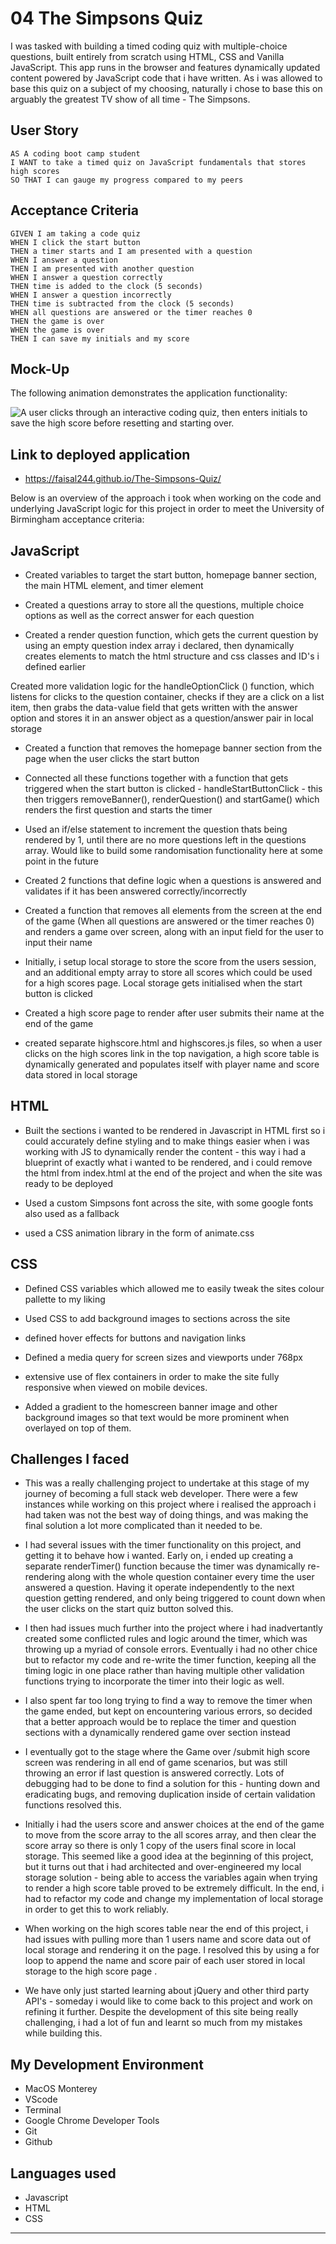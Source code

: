 # 04 The Simpsons Quiz

I was tasked with building a timed coding quiz with multiple-choice questions, built entirely from scratch using HTML, CSS and Vanilla JavaScript. This app runs in the browser and features dynamically updated content powered by JavaScript code that i have written. As i was allowed to base this quiz on a subject of my choosing, naturally i chose to base this on arguably the greatest TV show of all time - The Simpsons.


## User Story

```
AS A coding boot camp student
I WANT to take a timed quiz on JavaScript fundamentals that stores high scores
SO THAT I can gauge my progress compared to my peers
```

## Acceptance Criteria

```
GIVEN I am taking a code quiz
WHEN I click the start button
THEN a timer starts and I am presented with a question
WHEN I answer a question
THEN I am presented with another question
WHEN I answer a question correctly
THEN time is added to the clock (5 seconds)
WHEN I answer a question incorrectly
THEN time is subtracted from the clock (5 seconds)
WHEN all questions are answered or the timer reaches 0
THEN the game is over
WHEN the game is over
THEN I can save my initials and my score
```

## Mock-Up

The following animation demonstrates the application functionality:

![A user clicks through an interactive coding quiz, then enters initials to save the high score before resetting and starting over.](images/Simpsons%20Quiz%20Demo.gif)

## Link to deployed application

* https://faisal244.github.io/The-Simpsons-Quiz/




Below is an overview of the approach i took when working on the code and underlying JavaScript logic for this project in order to meet the University of Birmingham acceptance criteria:

## JavaScript 

*  Created variables to target the start button, homepage banner section, the main HTML element, and timer element

* Created a questions array to store all the questions, multiple choice options as well as the correct answer for each question

* Created a render question function, which gets the current question by using an empty question index array i declared, then dynamically creates elements to match the html structure and css classes and ID's i defined earlier

Created more validation logic for the handleOptionClick () function, which listens for clicks to the question container, checks if they are a click on a list item, then grabs the data-value field that gets written with the answer option and stores it in an answer object as a question/answer pair in local storage

* Created a function that removes the homepage banner section from the page when the user clicks the start button

* Connected all these functions together with a function that gets triggered when the start button is clicked - handleStartButtonClick - this then triggers removeBanner(), renderQuestion() and startGame() which renders the first question and starts the timer

* Used an if/else statement to increment the question thats being rendered by 1, until there are no more questions left in the questions array. Would like to build some randomisation functionality here at some point in the future

* Created 2 functions that define logic when a questions is answered and validates if it has been answered correctly/incorrectly

* Created a function that removes all elements from the screen at the end of the game (When all questions are answered or the timer reaches 0) and renders a game over screen, along with an input field for the user to input their name

* Initially, i setup local storage to store the score from the users session, and an additional empty array to store all scores which could be used for a high scores page. Local storage gets initialised when the start button is clicked

* Created a high score page to render after user submits their name at the end of the game

* created separate highscore.html and highscores.js files, so when a user clicks on the high scores link in the top navigation, a high score table is dynamically generated and populates itself with player name and score data stored in local storage





## HTML

* Built the sections i wanted to be rendered in Javascript in HTML first so i could accurately define styling and to make things easier when i was working with JS to dynamically render the content - this way i had a blueprint of exactly what i wanted to be rendered, and i could remove the html from index.html at the end of the project and when the site was ready to be deployed

* Used a custom Simpsons font across the site, with some google fonts also used as a fallback

* used a CSS animation library in the form of animate.css




## CSS

* Defined CSS variables which allowed me to easily tweak the sites colour pallette to my liking 

* Used CSS to add background images to sections across the site

* defined hover effects for buttons and navigation links

* Defined a media query for screen sizes and viewports under 768px

* extensive use of flex containers in order to make the site fully responsive when viewed on mobile devices.

* Added a gradient to the homescreen banner image and other background images so that text would be more prominent when overlayed on top of them. 

## Challenges I faced 

* This was a really challenging project to undertake at this stage of my journey of becoming a full stack web developer. There were a few instances while working on this project where i realised the approach i had taken was not the best way of doing things, and was making the final solution a lot more complicated than it needed to be.

* I had several issues with the timer functionality on this project, and getting it to behave how i wanted. Early on, i ended up creating a separate renderTimer() function because the timer was dynamically re-rendering along with the whole question container every time the user answered a question. Having it operate independently to the next question getting rendered, and only being triggered  to count down when the user clicks on the start quiz button solved this.

* I then had issues much further into the project where i had inadvertantly created some conflicted rules and logic around the timer, which was throwing up a myriad of console errors. Eventually i had no other chice but to refactor my code and re-write the timer function, keeping all the timing logic in one place rather than having multiple other validation functions trying to incorporate the timer into their logic as well.

* I also spent far too long trying to find a way to remove the timer when the game ended, but kept on encountering various errors, so decided that a better approach would be to replace the timer and question sections with a dynamically rendered game over section instead

* I eventually got to the stage where the Game over /submit high score screen was rendering in all end of game scenarios, but was still throwing an error if last question is answered correctly.  Lots of debugging had to be done to find a solution for this - hunting down and eradicating bugs, and removing duplication inside of certain validation functions resolved this.  

* Initially i had the users score and answer choices at the end of the game to move from the score array to the all scores array, and then clear the score array so there is only 1 copy of the users final score in local storage. This seemed like a good idea at the beginning of this project, but it turns out that i had architected and over-engineered my local storage solution - being able to access the variables again when trying to render a high score table proved to be extremely difficult. In the end, i had to refactor my code and change my implementation of local storage in order to get this to work reliably.

* When working on the high scores table near the end of this project, i had issues with pulling more than 1 users name and score data out of local storage and rendering it on the page. I resolved this by using a for loop to append the name and score pair of each user stored in local storage to the high score page .

* We have only just started learning about jQuery and other third party API's - someday i would like to come back to this project and work on refining it further. Despite the development of this site being really challenging, i had a lot of fun and learnt so much from my mistakes while building this.



## My Development Environment

* MacOS Monterey 
* VScode
* Terminal
* Google Chrome Developer Tools
* Git
* Github


## Languages used

* Javascript
* HTML
* CSS








---


